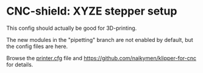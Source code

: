 # CNC-shield: XYZE stepper setup 

This config should actually be good for 3D-printing.

The new modules in the "pipetting" branch are not enabled by default, but the config files are here.

Browse the [printer.cfg](./printer.cfg) file and https://github.com/naikymen/klipper-for-cnc for details.
